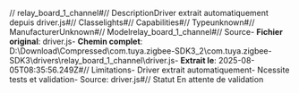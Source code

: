 // relay_board_1_channel#// DescriptionDriver extrait automatiquement depuis driver.js#// Classelights#// Capabilities#// Typeunknown#// ManufacturerUnknown#// Modelrelay_board_1_channel#// Source- **Fichier original**: driver.js- **Chemin complet**: D:\Download\Compressed\com.tuya.zigbee-SDK3_2\com.tuya.zigbee-SDK3\drivers\relay_board_1_channel\driver.js- **Extrait le**: 2025-08-05T08:35:56.249Z#// Limitations- Driver extrait automatiquement- Ncessite tests et validation- Source: driver.js#// Statut En attente de validation